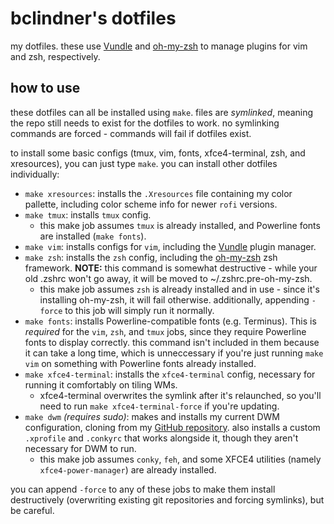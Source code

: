 # bclindner's dotfiles

my dotfiles. these use [Vundle](https://github.com/VundleVim/Vundle.vim) and [oh-my-zsh](https://github.com/robbyrussell/oh-my-zsh) to manage plugins for vim and zsh, respectively.

## how to use

these dotfiles can all be installed using `make`. files are *symlinked*, meaning the repo still needs to exist for the dotfiles to work. no symlinking commands are forced - commands will fail if dotfiles exist.

to install some basic configs (tmux, vim, fonts, xfce4-terminal, zsh, and xresources), you can just type `make`. you can install other dotfiles individually:

* `make xresources`: installs the `.Xresources` file containing my color pallette, including color scheme info for newer `rofi` versions.
* `make tmux`: installs `tmux` config.
  * this make job assumes `tmux` is already installed, and Powerline fonts are installed (`make fonts`).
* `make vim`: installs configs for `vim`, including the [Vundle](https://github.com/VundleVim/Vundle.vim) plugin manager.
* `make zsh`: installs the `zsh` config, including the [oh-my-zsh](https://github.com/robbyrussell/oh-my-zsh) zsh framework. **NOTE:** this command is somewhat destructive - while your old .zshrc won't go away, it will be moved to ~/.zshrc.pre-oh-my-zsh.
  * this make job assumes `zsh` is already installed and in use - since it's installing oh-my-zsh, it will fail otherwise. additionally, appending `-force` to this job will simply run it normally.
* `make fonts`: installs Powerline-compatible fonts (e.g. Terminus). This is *required* for the `vim`, `zsh`, and `tmux` jobs, since they require Powerline fonts to display correctly. this command isn't included in them because it can take a long time, which is unneccessary if you're just running `make vim` on something with Powerline fonts already installed.
* `make xfce4-terminal`: installs the `xfce4-terminal` config, necessary for running it comfortably on tiling WMs.
  * xfce4-terminal overwrites the symlink after it's relaunched, so you'll need to run `make xfce4-terminal-force` if you're updating.
* `make dwm` *(requires sudo)*: makes and installs my current DWM configuration, cloning from my [GitHub repository](https://github.com/bclindner/dwm). also installs a custom `.xprofile` and `.conkyrc` that works alongside it, though they aren't necessary for DWM to run.
  * this make job assumes `conky`, `feh`, and some XFCE4 utilities (namely `xfce4-power-manager`) are already installed.

you can append `-force` to any of these jobs to make them install destructively (overwriting existing git repositories and forcing symlinks), but be careful.
